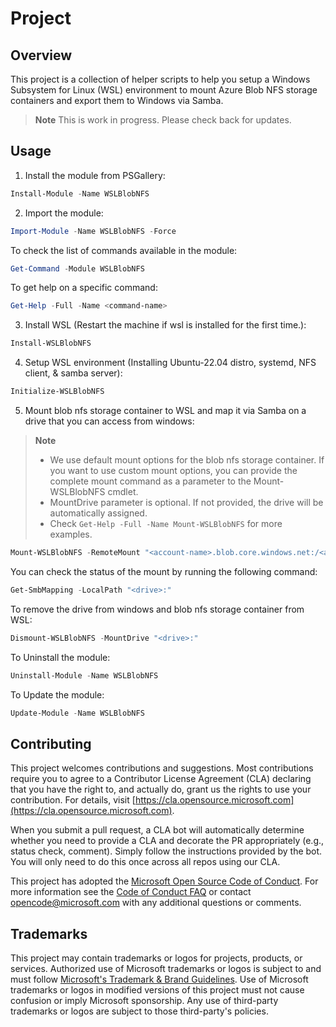 # Project

## Overview

This project is a collection of helper scripts to help you setup a Windows Subsystem for Linux (WSL) environment to mount Azure Blob NFS storage containers and export them to Windows via Samba.

> **Note**
> This is work in progress. Please check back for updates.

## Usage

1. Install the module from PSGallery:  

```powershell
Install-Module -Name WSLBlobNFS
```

2. Import the module:  

```powershell
Import-Module -Name WSLBlobNFS -Force
```

To check the list of commands available in the module:  

```powershell
Get-Command -Module WSLBlobNFS
```

To get help on a specific command:  

```powershell
Get-Help -Full -Name <command-name>
```

3. Install WSL (Restart the machine if wsl is installed for the first time.):  

```powershell
Install-WSLBlobNFS
```

4. Setup WSL environment (Installing Ubuntu-22.04 distro, systemd, NFS client, & samba server):  

```powershell
Initialize-WSLBlobNFS
```

5. Mount blob nfs storage container to WSL and map it via Samba on a drive that you can access from windows:  

> **Note**
> - We use default mount options for the blob nfs storage container. If you want to use custom mount options, you can provide the complete mount command as a parameter to the Mount-WSLBlobNFS cmdlet.
> - MountDrive parameter is optional. If not provided, the drive will be automatically assigned.
> - Check ```Get-Help -Full -Name Mount-WSLBlobNFS``` for more examples.

```powershell
Mount-WSLBlobNFS -RemoteMount "<account-name>.blob.core.windows.net:/<account-name>/<container-name>"
```

You can check the status of the mount by running the following command:  

```powershell
Get-SmbMapping -LocalPath "<drive>:"
```

To remove the drive from windows and blob nfs storage container from WSL:  

```powershell
Dismount-WSLBlobNFS -MountDrive "<drive>:"
```

To Uninstall the module:  

```powershell
Uninstall-Module -Name WSLBlobNFS
```

To Update the module:  

```powershell
Update-Module -Name WSLBlobNFS
```

## Contributing

This project welcomes contributions and suggestions.  Most contributions require you to agree to a
Contributor License Agreement (CLA) declaring that you have the right to, and actually do, grant us
the rights to use your contribution. For details, visit [https://cla.opensource.microsoft.com](https://cla.opensource.microsoft.com).

When you submit a pull request, a CLA bot will automatically determine whether you need to provide
a CLA and decorate the PR appropriately (e.g., status check, comment). Simply follow the instructions
provided by the bot. You will only need to do this once across all repos using our CLA.

This project has adopted the [Microsoft Open Source Code of Conduct](https://opensource.microsoft.com/codeofconduct/).
For more information see the [Code of Conduct FAQ](https://opensource.microsoft.com/codeofconduct/faq/) or
contact [opencode@microsoft.com](mailto:opencode@microsoft.com) with any additional questions or comments.

## Trademarks

This project may contain trademarks or logos for projects, products, or services. Authorized use of Microsoft
trademarks or logos is subject to and must follow
[Microsoft's Trademark & Brand Guidelines](https://www.microsoft.com/en-us/legal/intellectualproperty/trademarks/usage/general).
Use of Microsoft trademarks or logos in modified versions of this project must not cause confusion or imply Microsoft sponsorship.
Any use of third-party trademarks or logos are subject to those third-party's policies.
